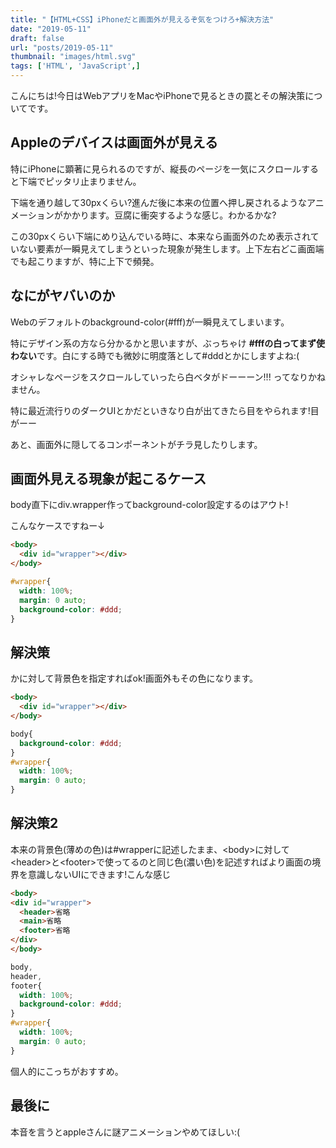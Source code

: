 ```yaml
---
title: "【HTML+CSS】iPhoneだと画面外が見えるぞ気をつけろ+解決方法"
date: "2019-05-11"
draft: false
url: "posts/2019-05-11"
thumbnail: "images/html.svg"
tags: ['HTML', 'JavaScript',]
---
```


こんにちは!今日はWebアプリをMacやiPhoneで見るときの罠とその解決策についてです。

## Appleのデバイスは画面外が見える

特にiPhoneに顕著に見られるのですが、縦長のページを一気にスクロールすると下端でピッタリ止まりません。

下端を通り越して30pxくらい?進んだ後に本来の位置へ押し戻されるようなアニメーションがかかります。豆腐に衝突するような感じ。わかるかな?

この30pxくらい下端にめり込んでいる時に、本来なら画面外のため表示されていない要素が一瞬見えてしまうといった現象が発生します。上下左右どこ画面端でも起こりますが、特に上下で頻発。

## なにがヤバいのか

Webのデフォルトのbackground-color(#fff)が一瞬見えてしまいます。

特にデザイン系の方なら分かるかと思いますが、ぶっちゃけ **#fffの白ってまず使わない**です。白にする時でも微妙に明度落として#dddとかにしますよね:(

オシャレなページをスクロールしていったら白ベタがドーーーン!!!
ってなりかねません。

特に最近流行りのダークUIとかだといきなり白が出てきたら目をやられます!目がーー

あと、画面外に隠してるコンポーネントがチラ見したりします。


## 画面外見える現象が起こるケース

body直下にdiv.wrapper作ってbackground-color設定するのはアウト!

こんなケースですねー↓

```html
<body>
  <div id="wrapper"></div>
</body>
```
```css
#wrapper{
  width: 100%;
  margin: 0 auto;
  background-color: #ddd;
}
```

## 解決策

<body>か<html>に対して背景色を指定すればok!画面外もその色になります。
  
```html
<body>
  <div id="wrapper"></div>
</body>
```
```css
body{
  background-color: #ddd;
}
#wrapper{
  width: 100%;
  margin: 0 auto;
}
```
  
## 解決策2

本来の背景色(薄めの色)は#wrapperに記述したまま、&lt;body>に対して&lt;header>と&lt;footer>で使ってるのと同じ色(濃い色)を記述すればより画面の境界を意識しないUIにできます!こんな感じ
  
  ```html
<body>
  <div id="wrapper">
    <header>省略
    <main>省略
    <footer>省略
  </div>
</body>
```
```css
body,
header,
footer{
  width: 100%;
  background-color: #ddd;
}
#wrapper{
  width: 100%;
  margin: 0 auto;
}
```

個人的にこっちがおすすめ。

## 最後に

本音を言うとappleさんに謎アニメーションやめてほしい:(
